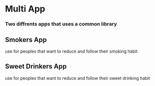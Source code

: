 # Multi App
### Two diffrents apps that uses a common library

## Smokers App
use for peoples that want to reduce and follow their smoking habit

## Sweet Drinkers App
use for peoples that want to reduce and follow their sweet drinking habit
